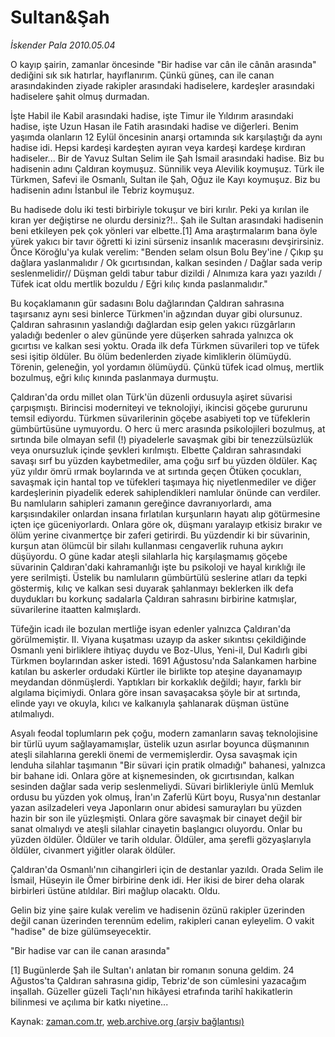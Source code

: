 # Sultan&Şah

*İskender Pala 2010.05.04*

<td class="columnist-detail">
<p>O kayıp şairin, zamanlar öncesinde "Bir hadise var cân ile cânân arasında" dediğini sık sık hatırlar, hayıflanırım. Çünkü güneş, can ile canan arasındakinden ziyade rakipler arasındaki hadiselere, kardeşler arasındaki hadiselere şahit olmuş durmadan.</p>
<p>
<div id="haberMetinDiv">
<p>İşte Habil ile Kabil arasındaki hadise, işte Timur ile Yıldırım arasındaki hadise, işte Uzun Hasan ile Fatih arasındaki hadise ve diğerleri. Benim yaşımda olanların 12 Eylül öncesinin anarşi ortamında sık karşılaştığı da aynı hadise idi. Hepsi kardeşi kardeşten ayıran veya kardeşi kardeşe kırdıran hadiseler... Bir de Yavuz Sultan Selim ile Şah İsmail arasındaki hadise. Biz bu hadisenin adını Çaldıran koymuşuz. Sünnilik veya Alevilik koymuşuz. Türk ile Türkmen, Safevi ile Osmanlı, Sultan ile Şah, Oğuz ile Kayı koymuşuz. Biz bu hadisenin adını İstanbul ile Tebriz koymuşuz.
<p>Bu hadisede dolu iki testi birbiriyle tokuşur ve biri kırılır. Peki ya kırılan ile kıran yer değiştirse ne olurdu dersiniz?!.. Şah ile Sultan arasındaki hadisenin beni etkileyen pek çok yönleri var elbette.[1] Ama araştırmalarım bana öyle yürek yakıcı bir tavır öğretti ki izini sürseniz insanlık macerasını devşirirsiniz. Önce Köroğlu'ya kulak verelim: "Benden selam olsun Bolu Bey'ine / Çıkıp şu dağlara yaslanmalıdır / Ok gıcırtısından, kalkan sesinden / Dağlar sada verip seslenmelidir// Düşman geldi tabur tabur dizildi / Alnımıza kara yazı yazıldı / Tüfek icat oldu mertlik bozuldu / Eğri kılıç kında paslanmalıdır."
<p>Bu koçaklamanın gür sadasını Bolu dağlarından Çaldıran sahrasına taşırsanız aynı sesi binlerce Türkmen'in ağzından duyar gibi olursunuz. Çaldıran sahrasının yaslandığı dağlardan esip gelen yakıcı rüzgârların yaladığı bedenler o alev gününde yere düşerken sahrada yalnızca ok gıcırtısı ve kalkan sesi yoktu. Orada ilk defa Türkmen süvarileri top ve tüfek sesi işitip öldüler. Bu ölüm bedenlerden ziyade kimliklerin ölümüydü. Törenin, geleneğin, yol yordamın ölümüydü. Çünkü tüfek icad olmuş, mertlik bozulmuş, eğri kılıç kınında paslanmaya durmuştu.
<p>Çaldıran'da ordu millet olan Türk'ün düzenli ordusuyla aşiret süvarisi çarpışmıştı. Birincisi moderniteyi ve teknolojiyi, ikincisi göçebe gururunu temsil ediyordu. Türkmen süvarilerinin göçebe asabiyeti top ve tüfeklerin gümbürtüsüne uymuyordu. O herc ü merc arasında psikolojileri bozulmuş, at sırtında bile olmayan sefil (!) piyadelerle savaşmak gibi bir tenezzülsüzlük veya onursuzluk içinde şevkleri kırılmıştı. Elbette Çaldıran sahrasındaki savaşı sırf bu yüzden kaybetmediler, ama çoğu sırf bu yüzden öldüler. Kaç yüz yıldır ömrü ırmak boylarında ve at sırtında geçen Ötüken çocukları, savaşmak için hantal top ve tüfekleri taşımaya hiç niyetlenmediler ve diğer kardeşlerinin piyadelik ederek sahiplendikleri namlular önünde can verdiler. Bu namluların sahipleri zamanın gereğince davranıyorlardı, ama karşısındakiler onlardan insana fırlatılan kurşunların hayatı alıp götürmesine içten içe güceniyorlardı. Onlara göre ok, düşmanı yaralayıp etkisiz bırakır ve ölüm yerine civanmertçe bir zaferi getirirdi. Bu yüzdendir ki bir süvarinin, kurşun atan ölümcül bir silahı kullanması cengaverlik ruhuna aykırı düşüyordu. O güne kadar ateşli silahlarla hiç karşılaşmamış göçebe süvarinin Çaldıran'daki kahramanlığı işte bu psikoloji ve hayal kırıklığı ile yere serilmişti. Üstelik bu namluların gümbürtülü seslerine atları da tepki göstermiş, kılıç ve kalkan sesi duyarak şahlanmayı beklerken ilk defa duydukları bu korkunç sadalarla Çaldıran sahrasını birbirine katmışlar, süvarilerine itaatten kalmışlardı.
<p>Tüfeğin icadı ile bozulan mertliğe isyan edenler yalnızca Çaldıran'da görülmemiştir. II. Viyana kuşatması uzayıp da asker sıkıntısı çekildiğinde Osmanlı yeni birliklere ihtiyaç duydu ve Boz-Ulus, Yeni-il, Dul Kadırlı gibi Türkmen boylarından asker istedi. 1691 Ağustosu'nda Salankamen harbine katılan bu askerler ordudaki Kürtler ile birlikte top ateşine dayanamayıp meydandan dönmüşlerdi. Yaptıkları bir korkaklık değildi; hayır, farklı bir algılama biçimiydi. Onlara göre insan savaşacaksa şöyle bir at sırtında, elinde yayı ve okuyla, kılıcı ve kalkanıyla şahlanarak düşman üstüne atılmalıydı.
<p>Asyalı feodal toplumların pek çoğu, modern zamanların savaş teknolojisine bir türlü uyum sağlayamamışlar, üstelik uzun asırlar boyunca düşmanının ateşli silahlarına gerekli önemi de vermemişlerdir. Oysa savaşmak için lenduha silahlar taşımanın "Bir süvari için pratik olmadığı" bahanesi, yalnızca bir bahane idi. Onlara göre at kişnemesinden, ok gıcırtısından, kalkan sesinden dağlar sada verip seslenmeliydi. Süvari birlikleriyle ünlü Memluk ordusu bu yüzden yok olmuş, İran'ın Zaferlü Kürt boyu, Rusya'nın destanlar yazan asilzadeleri veya Japonların onur abidesi samurayları bu yüzden hazin bir son ile yüzleşmişti. Onlara göre savaşmak bir cinayet değil bir sanat olmalıydı ve ateşli silahlar cinayetin başlangıcı oluyordu. Onlar bu yüzden öldüler. Öldüler ve tarih oldular. Öldüler, ama şerefli gözyaşlarıyla öldüler, civanmert yiğitler olarak öldüler.
<p>Çaldıran'da Osmanlı'nın cihangirleri için de destanlar yazıldı. Orada Selim ile İsmail, Hüseyin ile Ömer birbirine denk idi. Her ikisi de birer deha olarak birbirleri üstüne atıldılar. Biri mağlup olacaktı. Oldu.
<p>Gelin biz yine şaire kulak verelim ve hadisenin özünü rakipler üzerinden değil canan üzerinden terennüm edelim, rakipleri canan eyleyelim. O vakit "hadise" de bize gülümseyecektir.
<p>"Bir hadise var can ile canan arasında"
<p>[1] Bugünlerde Şah ile Sultan'ı anlatan bir romanın sonuna geldim. 24 Ağustos'ta Çaldıran sahrasına gidip, Tebriz'de son cümlesini yazacağım inşallah. Güzeller güzeli Taçlı'nın hikâyesi etrafında tarihî hakikatlerin bilinmesi ve açılıma bir katkı niyetine...</p></p></p></p></p></p></p></p></p></p></div>
</p>
<a href="http://web.archive.org/web/20110106043553/mailto:i.pala@zaman.com.tr">
</a></td>

Kaynak: [zaman.com.tr](http://zaman.com.tr/yazar.do?yazino=980143), [web.archive.org (arşiv bağlantısı)](http://web.archive.org/web/20110106043553/http://www.zaman.com.tr/yazar.do?yazino=980143)
